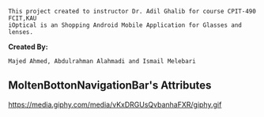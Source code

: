 ```
This project created to instructor Dr. Adil Ghalib for course CPIT-490 FCIT,KAU
iOptical is an Shopping Android Mobile Application for Glasses and lenses.
```
<b> Created By: </b>
```
Majed Ahmed, Abdulrahman Alahmadi and Ismail Melebari
```
## MoltenBottonNavigationBar's Attributes

https://media.giphy.com/media/vKxDRGUsQvbanhaFXR/giphy.gif
